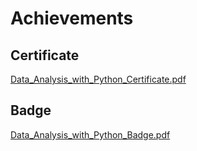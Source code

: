 

# Achievements
## Certificate
[Data_Analysis_with_Python_Certificate.pdf](https://prod-files-secure.s3.us-west-2.amazonaws.com/03e82b26-cccb-4906-bb56-adabcbdc0655/1aa3a050-2338-4a85-85d5-899bad17a31c/Data_Analysis_with_Python_Certificate.pdf?X-Amz-Algorithm=AWS4-HMAC-SHA256&X-Amz-Content-Sha256=UNSIGNED-PAYLOAD&X-Amz-Credential=ASIAZI2LB4664RBSN4VC%2F20250131%2Fus-west-2%2Fs3%2Faws4_request&X-Amz-Date=20250131T151403Z&X-Amz-Expires=3600&X-Amz-Security-Token=IQoJb3JpZ2luX2VjELf%2F%2F%2F%2F%2F%2F%2F%2F%2F%2FwEaCXVzLXdlc3QtMiJIMEYCIQDxdt3R49GGM89J1xZZne57BEHAqxMmZYtm7qAambS5ngIhAPUfC60%2Bl9bhkaBgf6mR%2F%2F6cYeCs1S0CmsB6ETykIqrpKogECMD%2F%2F%2F%2F%2F%2F%2F%2F%2F%2FwEQABoMNjM3NDIzMTgzODA1Igz%2FcFNp13pv0eT4BLsq3APKLWsJ5LqrddRbYf0etHS8ppYUL370T7hd%2F%2Fh5ei488X0p6fiKBnzGSRWp1%2B49oHZotpiMPyBgGvYTnO9jP3HfRhFMBc0l5gGoUs6SToqtS9dh5xoq0YVZkrRtA7EAACzDD8RC7ZX%2BiNVCG9sdTznaV9DwEV5fGcth8IhCPC%2F9LaHved3uFMqex8OwlzprXHfZn8yXjANXJkKQEoUplVAd3e8%2Fra6OjLeJezZUtAE3B0vwWMcnOoH%2BU0fWjlAOH%2BL9OQlNrdeg7GoRa%2FWHPYSTBQmq%2Bxr%2BRzrFcDMM5GCx7hqIvVRiJrgh%2BemTu%2BhdEUyWaTrTxH%2FdNlHosw1CBwoMZ5WaOyW60pM9cShrQo0wbSDt%2BpmqgL7%2Bn0hgaHXn57lMfuGS%2B8X3%2FnHbUIeOwXnqCI9BGbJtobwik4z8vZfKJxQHQQmsPhF9b%2Bc33V0e24wvsoZzKb1IHLaOG%2BlKEIw12mpcDalTwvTKVVYfEdtHo3xP5xutgu86sGv6p%2BJPu9DU1TttGX64WxX4Vpj7GSwAL98BBeVlqgvGeSgvpBBGmVfVEKSYRA1BprcnGDSVvDCt5q%2BC%2Bt2%2FW2N8RXvkwgWbYCC2f2vqWF6eEEtti744b5TMBYMLeA91VT0WTzCzyPO8BjqkAYjPjx5dNiG3BtcxNdgSWl3gWqsqLdq0OaBxkm1VCscTqP0PGac416WFkNN9FYV8u%2BdcfhJCqMKRnWfbfmWAHUqffw7sk5mNF5y25xGk10U658JhN97nUhfqcmswFyK5JP0pzNkKUbf4KEwTugTFT4UYfieZJxM1gsCSJz2z%2FQ9Ro%2BD%2F8nNdiMPNYk3QDNkBtINyiQdGQig0pVlTqM5MUIwKf6zj&X-Amz-Signature=d8275cc6be3a319406da439a462adf99fcf63515d19456e5065697deab4d22ab&X-Amz-SignedHeaders=host&x-id=GetObject)
## Badge
[Data_Analysis_with_Python_Badge.pdf](https://prod-files-secure.s3.us-west-2.amazonaws.com/03e82b26-cccb-4906-bb56-adabcbdc0655/4fa9bcf8-b584-40dd-8775-c0bfadf6a6f0/Data_Analysis_with_Python_Badge.pdf?X-Amz-Algorithm=AWS4-HMAC-SHA256&X-Amz-Content-Sha256=UNSIGNED-PAYLOAD&X-Amz-Credential=ASIAZI2LB4664RBSN4VC%2F20250131%2Fus-west-2%2Fs3%2Faws4_request&X-Amz-Date=20250131T151403Z&X-Amz-Expires=3600&X-Amz-Security-Token=IQoJb3JpZ2luX2VjELf%2F%2F%2F%2F%2F%2F%2F%2F%2F%2FwEaCXVzLXdlc3QtMiJIMEYCIQDxdt3R49GGM89J1xZZne57BEHAqxMmZYtm7qAambS5ngIhAPUfC60%2Bl9bhkaBgf6mR%2F%2F6cYeCs1S0CmsB6ETykIqrpKogECMD%2F%2F%2F%2F%2F%2F%2F%2F%2F%2FwEQABoMNjM3NDIzMTgzODA1Igz%2FcFNp13pv0eT4BLsq3APKLWsJ5LqrddRbYf0etHS8ppYUL370T7hd%2F%2Fh5ei488X0p6fiKBnzGSRWp1%2B49oHZotpiMPyBgGvYTnO9jP3HfRhFMBc0l5gGoUs6SToqtS9dh5xoq0YVZkrRtA7EAACzDD8RC7ZX%2BiNVCG9sdTznaV9DwEV5fGcth8IhCPC%2F9LaHved3uFMqex8OwlzprXHfZn8yXjANXJkKQEoUplVAd3e8%2Fra6OjLeJezZUtAE3B0vwWMcnOoH%2BU0fWjlAOH%2BL9OQlNrdeg7GoRa%2FWHPYSTBQmq%2Bxr%2BRzrFcDMM5GCx7hqIvVRiJrgh%2BemTu%2BhdEUyWaTrTxH%2FdNlHosw1CBwoMZ5WaOyW60pM9cShrQo0wbSDt%2BpmqgL7%2Bn0hgaHXn57lMfuGS%2B8X3%2FnHbUIeOwXnqCI9BGbJtobwik4z8vZfKJxQHQQmsPhF9b%2Bc33V0e24wvsoZzKb1IHLaOG%2BlKEIw12mpcDalTwvTKVVYfEdtHo3xP5xutgu86sGv6p%2BJPu9DU1TttGX64WxX4Vpj7GSwAL98BBeVlqgvGeSgvpBBGmVfVEKSYRA1BprcnGDSVvDCt5q%2BC%2Bt2%2FW2N8RXvkwgWbYCC2f2vqWF6eEEtti744b5TMBYMLeA91VT0WTzCzyPO8BjqkAYjPjx5dNiG3BtcxNdgSWl3gWqsqLdq0OaBxkm1VCscTqP0PGac416WFkNN9FYV8u%2BdcfhJCqMKRnWfbfmWAHUqffw7sk5mNF5y25xGk10U658JhN97nUhfqcmswFyK5JP0pzNkKUbf4KEwTugTFT4UYfieZJxM1gsCSJz2z%2FQ9Ro%2BD%2F8nNdiMPNYk3QDNkBtINyiQdGQig0pVlTqM5MUIwKf6zj&X-Amz-Signature=0abc01d919f61fadfdd4691b6804f56b80acc7a8de6af2749743b28a6b570d28&X-Amz-SignedHeaders=host&x-id=GetObject)
